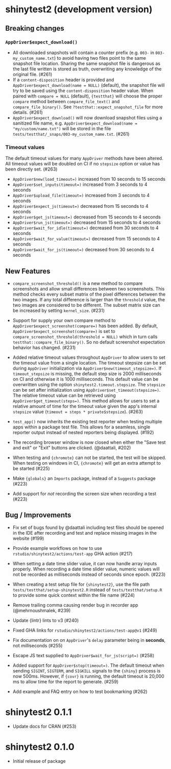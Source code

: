 # shinytest2 (development version)

## Breaking changes

### `AppDriver$expect_download()`

* All downloaded snapshots will contain a counter prefix (e.g. `003-` in `003-my_custom_name.txt`) to avoid having two files point to the same snapshot file location. Sharing the same snapshot file is dangerous as the last file written is stored as truth, overwriting any knowledge of the original file. (#261)
* If a `content-disposition` header is provided and `AppDriver$expect_download(name = NULL)` (default), the snapshot file will try to be saved using the `content-disposition` header value. When paired with `compare = NULL` (default), `{testthat}` will choose the proper `compare` method between `compare_file_text()` and `compare_file_binary()`. See `?testthat::expect_snapshot_file` for more details. (#261)
* `AppDriver$expect_download()` will now download snapshot files using a sanitized file name, e.g. `AppDriver$expect_download(name = "my/custom/name.txt")` will be stored in the file `tests/testthat/_snaps/003-my_custom_name.txt`. (#261)

### Timeout values

The default timeout values for many `AppDriver` methods have been altered. All timeout values will be doubled on CI if no `stepsize` option or value has been directly set. (#263)

* `AppDriver$new(load_timeout=)` increased from 10 seconds to 15 seconds
* `AppDriver$set_inputs(timeout=)` increased from 3 seconds to 4 seconds
* `AppDriver$upload_file(timeout=)` increased from 3 seconds to 4 seconds
* `AppDriver$expect_js(timeout=)` decreased from 15 seconds to 4 seconds
* `AppDriver$get_js(timeout=)` decreased from 15 seconds to 4 seconds
* `AppDriver$run_js(timeout=)` decreased from 15 seconds to 4 seconds
* `AppDriver$wait_for_idle(timeout=)` decreased from 30 seconds to 4 seconds
* `AppDriver$wait_for_value(timeout=)` decreased from 15 seconds to 4 seconds
* `AppDriver$wait_for_js(timeout=)` decreased from 30 seconds to 4 seconds

## New Features

* `compare_screenshot_threshold()` is a new method to compare screenshots and allow small differences between two screenshots. This method checks every subset matrix of the pixel differences between the two images. If any total difference is larger than the `threshold` value, the two images are considered to be different. The subset matrix size can be increased by setting `kernel_size`. (#231)

* Support for supply your own compare method to `AppDriver$expect_screenshot(compare=)` has been added. By default, `AppDriver$expect_screenshot(compare=)` is set to `compare_screenshot_threshold(threshold = NULL)` which in turn calls `testthat::compare_file_binary()`. So no default screenshot expectation behavior has changed. (#231)

* Added relative timeout values throughout `AppDriver` to allow users to set the timeout value from a single location. The timeout stepsize can be set during `AppDriver` initialization via `AppDriver$new(timeout_stepsize=)`. If `timeout_stepsize` is missing, the default step size is 2000 milliseconds on CI and otherwise it is 1000 milliseconds. This default value can be overwritten using the option `shinytest2.timeout.stepsize`. The `stepsize` can be set after initialization using `AppDriver$set_timeout(stepsize=)`. The relative timeout value can be retrieved using `AppDriver$get_timeout(steps=)`. This method allows for users to set a relative amount of time for the timeout value given the app's internal `stepsize` value (`timeout = steps * private$stepsize`). (#263)

* `test_app()` now inherits the existing test reporter when testing multiple apps within a package test file. This allows for a seamless, single reporter output instead of nested reporters being displayed. (#192)

* The recording browser window is now closed when either the "Save test and exit" or "Exit" buttons are clicked. (@daattali, #202)

* When testing and `{chromote}` can not be started, the test will be skipped. When testing on windows in CI, `{chromote}` will get an extra attempt to be started (#225)

* Make `{globals}` an `Imports` package, instead of a `Suggests` package (#223)

* Add support for _not_ recording the screen size when recording a test (#223)

## Bug / Improvements

* Fix set of bugs found by @daattali including test files should be opened in the IDE after recording and test and replace missing images in the website (#199)

* Provide example workflows on how to use `rstudio/shinytest2/actions/test-app` GHA action (#217)

* When setting a date time slider value, it can now handle array inputs properly. When recording a date time slider value, numeric values will not be recorded as milliseconds instead of seconds since epoch. (#223)

* When creating a test setup file for `{shinytest2}`, use the file path `tests/testthat/setup-shinytest2.R` instead of `tests/testthat/setup.R` to provide some quick context within the file name (#224)

* Remove trailing comma causing render bug in recorder app (@mehrnoushmalek, #239)

* Update {lintr} lints to v3 (#240)

* Fixed GHA links for `rstudio/shinytest2/actions/test-app@v1` (#249)

* Fix documentation on on `AppDriver`'s `delay` parameter being in **seconds**, not *milli*seconds (#255)

* Escape JS text supplied to `AppDriver$wait_for_js(script=)` (#258)

* Added support for `AppDriver$stop(timeout=)`. The default timeout when sending `SIGINT`, `SIGTERM`, and `SIGKILL` signals to the `{shiny}` process is now 500ms. However, if `{covr}` is running, the default timeout is 20,000 ms to allow time for the report to generate. (#259)

* Add example and FAQ entry on how to test bookmarking (#262)


# shinytest2 0.1.1

* Update docs for CRAN (#253)


# shinytest2 0.1.0

* Initial release of package
